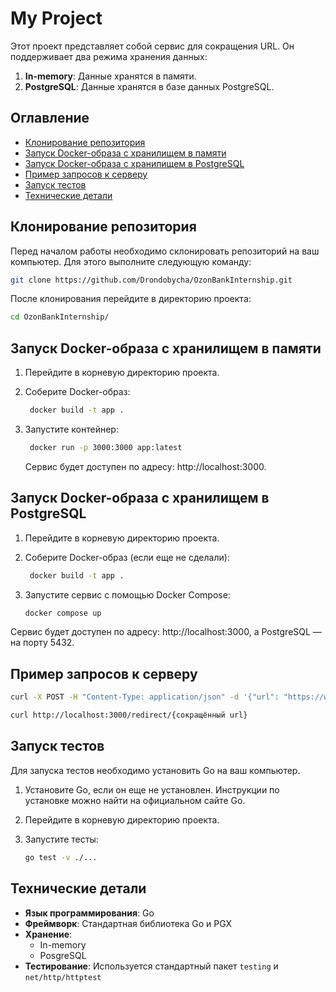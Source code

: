 # My Project

Этот проект представляет собой сервис для сокращения URL. Он поддерживает два режима хранения данных:

1. **In-memory**: Данные хранятся в памяти.
2. **PostgreSQL**: Данные хранятся в базе данных PostgreSQL.

## Оглавление

- [Клонирование репозитория](#клонирование-репозитория)
- [Запуск Docker-образа с хранилищем в памяти](#запуск-docker-образа-с-хранилищем-в-памяти)
- [Запуск Docker-образа с хранилищем в PostgreSQL](#запуск-docker-образа-с-хранилищем-в-postgresql)
- [Пример запросов к серверу](#пример-запросов-к-серверу)
- [Запуск тестов](#запуск-тестов)
- [Технические детали](#технические-детали)

## Клонирование репозитория

Перед началом работы необходимо склонировать репозиторий на ваш компьютер. Для этого выполните следующую команду:

   ```bash
   git clone https://github.com/Drondobycha/OzonBankInternship.git
   ```
После клонирования перейдите в директорию проекта:
   ```bash
   cd OzonBankInternship/
   ```

## Запуск Docker-образа с хранилищем в памяти

1. Перейдите в корневую директорию проекта.
2. Соберите Docker-образ:

   ```bash
    docker build -t app .
   ```
3. Запустите контейнер:

   ```bash
    docker run -p 3000:3000 app:latest
    ```
    Сервис будет доступен по адресу: http://localhost:3000.

## Запуск Docker-образа с хранилищем в PostgreSQL

1. Перейдите в корневую директорию проекта.
2. Соберите Docker-образ (если еще не сделали):

   ```bash
    docker build -t app .
   ```
3. Запустите сервис с помощью Docker Compose:
    
    ```bash
    docker compose up
    ```
Сервис будет доступен по адресу: http://localhost:3000, а PostgreSQL — на порту 5432.

## Пример запросов к серверу
   ```bash
   curl -X POST -H "Content-Type: application/json" -d '{"url": "https://www.exampl.com"}' http://localhost:3000/shorten
   ```
   ```bash
   curl http://localhost:3000/redirect/{сокращённый url}
   ```

## Запуск тестов

Для запуска тестов необходимо установить Go на ваш компьютер.

1. Установите Go, если он еще не установлен. Инструкции по установке можно найти на официальном сайте Go.
2. Перейдите в корневую директорию проекта.
3. Запустите тесты:

    ```bash
    go test -v ./...
    ```

## Технические детали

- **Язык программирования**: Go
- **Фреймворк**: Стандартная библиотека Go и PGX
- **Хранение**:
    * In-memory
    * PosgreSQL
- **Тестирование**: Используется стандартный пакет `testing` и `net/http/httptest`
